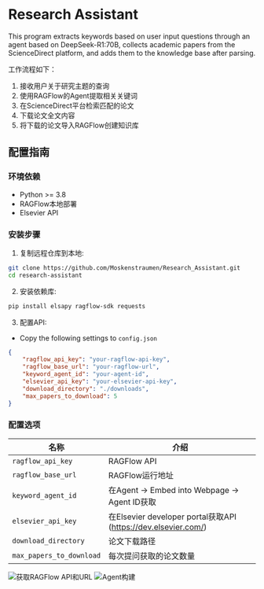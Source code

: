 # Research Assistant

This program extracts keywords based on user input questions through an agent based on DeepSeek-R1:70B, collects academic papers from the ScienceDirect platform, and adds them to the knowledge base after parsing. 

工作流程如下：
1. 接收用户关于研究主题的查询
2. 使用RAGFlow的Agent提取相关关键词
3. 在ScienceDirect平台检索匹配的论文
4. 下载论文全文内容
5. 将下载的论文导入RAGFlow创建知识库

## 配置指南

### 环境依赖
- Python >= 3.8
- RAGFlow本地部署
- Elsevier API

### 安装步骤
1. 复制远程仓库到本地:
```sh
git clone https://github.com/Moskenstraumen/Research_Assistant.git
cd research-assistant
```

2. 安装依赖库:
```sh
pip install elsapy ragflow-sdk requests
```

3. 配置API:
- Copy the following settings to `config.json`
```json
{
    "ragflow_api_key": "your-ragflow-api-key",
    "ragflow_base_url": "your-ragflow-url",
    "keyword_agent_id": "your-agent-id",
    "elsevier_api_key": "your-elsevier-api-key",
    "download_directory": "./downloads",
    "max_papers_to_download": 5
}
```

### 配置选项
| 名称 | 介绍 |
|--------|-------------|
| `ragflow_api_key` | RAGFlow API |
| `ragflow_base_url` | RAGFlow运行地址 |
| `keyword_agent_id` | 在Agent -> Embed into Webpage -> Agent ID获取 |
| `elsevier_api_key` | 在Elsevier developer portal获取API (https://dev.elsevier.com/) |
| `download_directory` | 论文下载路径 |
| `max_papers_to_download` | 每次提问获取的论文数量 |

![获取RAGFlow API和URL](https://github.com/Moskenstraumen/Research_Assistant/Image/RAGFlow.png)
![Agent构建](https://github.com/Moskenstraumen/Research_Assistant/Image/Agent.png)
